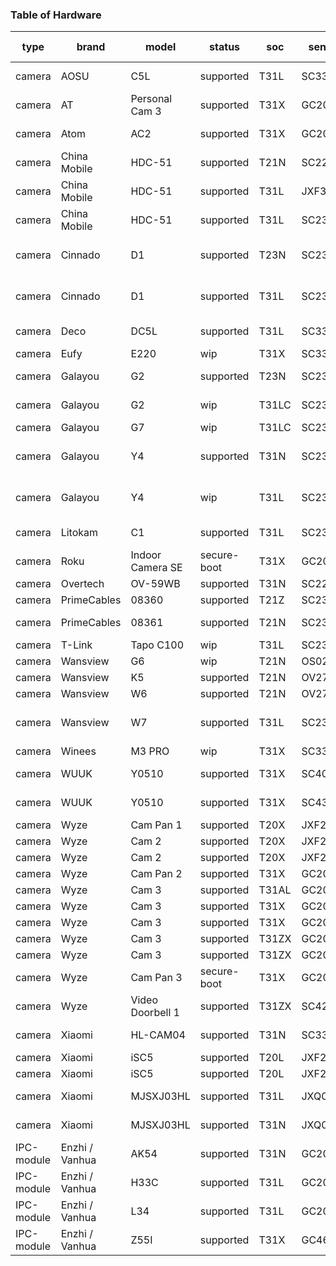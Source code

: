 
### Table of Hardware

  | type       | brand          | model            | status      | soc   | sensor  | wifi       | flash MB | CPU MHz | RAM MB | ethernet | wifi  | data     | resolution            | power                | price      | 
  | --         | --             | --               | --          | --    | --      | --         | --:      | --:     | --:    | --       | --    | --       | --                    | --                   | --         | 
  | camera     | AOSU           | C5L              | supported   | T31L  | SC3336  | RTL8188FTV | 16       | 1000    | 64     |          | b/g/n | wifi     | 2304x1296@30fps       | wired                | 63 USD     | 
  | camera     | AT             | Personal Cam 3   | supported   | T31X  | GC2053  | ATBM6031   | 16       | 1400    | 128    |          | b/g/n | wifi     | 1920x1080@30fps       | battery?             |            | 
  | camera     | Atom           | AC2              | supported   | T31X  | GC2053  | ATBM6031   | 16       | 1400    | 128    |          | b/g/n | wifi     | 1920x1080@30fps       | wired 5V/1A          |            | 
  | camera     | China Mobile   | HDC-51           | supported   | T21N  | SC2235  | RTL8189FTV | 16       | 800     | 64     |          | b/g/n | wifi     | 1920x1080@50fps       | wired                |            | 
  | camera     | China Mobile   | HDC-51           | supported   | T31L  | JXF37   | RTL8188FTV | 16       | 1000    | 64     |          | b/g/n | wifi     | 2400x1440@5~30fps     | wired                |            | 
  | camera     | China Mobile   | HDC-51           | supported   | T31L  | SC2332  | RTL8188FTV | 16       | 1000    | 64     |          | b/g/n | wifi     | 1920x1080@30fps       | wired                |            | 
  | camera     | Cinnado        | D1               | supported   | T23N  | SC2336  | ATBM6012BX | 8        | 1400    | 64     |          | b/g/n | wifi     | 1920x1080@30fps       | wired 5V/1A          | 30 EUR ??? | 
  | camera     | Cinnado        | D1               | supported   | T31L  | SC2336  | ATBM6031   | 8        | 1000    | 64     |          | b/g/n | wifi     | 1920x1080@30fps       | wired 5V/1A          | 30 EUR ??? | 
  | camera     | Deco           | DC5L             | supported   | T31L  | SC3336  | RTL8188FTV | 16       | 1000    | 64     |          | b/g/n | wifi     | 2304x1296@30fps       | wired 12V/0.25A      | 63 USD     | 
  | camera     | Eufy           | E220             | wip         | T31X  | SC3336  | BCM43???   | 32       | 1400    | 128    |          | ???   |          | 2304x1296@30fps       |                      |            | 
  | camera     | Galayou        | G2               | supported   | T23N  | SC2336  | ATBM6012BX | 8        | 1400    | 64     |          | b/g/n | wifi     | 1920x1080@30fps       | wired                | 35 EUR     | 
  | camera     | Galayou        | G2               | wip         | T31LC | SC2336  | ATBM6012BX | 8        | ??      | ??     |          | b/g/n | wifi     | 1920x1080@30fps       | wired                | 35 EUR     | 
  | camera     | Galayou        | G7               | wip         | T31LC | SC2336  | ATBM6012B  | 8        | ??      | ??     |          | b/g/n |          | 1920x1080@30fps       |                      |            | 
  | camera     | Galayou        | Y4               | supported   | T31N  | SC2336  | ATBM6012B  | 8        | 1400    | 64     |          | b/g/n | wifi     | 1920x1080@30fps       | wired 5V/1A microUSB | 38 EUR     | 
  | camera     | Galayou        | Y4               | wip         | T31L  | SC2336  | ATBM6032   | 8        | 1000    | 64     |          | b/g/n | wifi     | 1920x1080@30fps       | wired 5V/1A microUSB | 38 EUR     | 
  | camera     | Litokam        | C1               | supported   | T31L  | SC2336  | ATBM6012B  | 8        | 1000    | 64     |          | b/g/n | wifi     | 1920x1080@30fps       | wired                | 59 USD     | 
  | camera     | Roku           | Indoor Camera SE | secure-boot | T31X  | GC2053  | ATBM6031   | 16       | 1400    | 128    |          | b/g/n |          | 1920x1080@30fps       |                      |            | 
  | camera     | Overtech       | OV-59WB          | supported   | T31N  | SC223A  | RTL8188FTV | 16       | 1400    | 64     |          | b/g/n | wifi     | 1920x1080@30fps       | wired                |            | 
  | camera     | PrimeCables    | 08360            | supported   | T21Z  | SC2300  | RTL8188FTV | 8        | 800     | 64     |          | b/g/n | wifi     | 1920x1080@30fps       | wired 5V             |            | 
  | camera     | PrimeCables    | 08361            | supported   | T21N  | SC2300  | RTL8188FTV | 8        | 800     | 64     |          | b/g/n | wifi     | 1920x1080@30fps       | wired 5V/1A          |            | 
  | camera     | T-Link         | Tapo C100        | wip         | T31L  | SC2336  | RTL8188FTV | 8        | 1000    | 64     |          | b/g/n |          | 1920x1080@30fps       |                      |            | 
  | camera     | Wansview       | G6               | wip         | T21N  | OS02G10 | RTL8188FTV | 16       | 800     | 64     |          | b/g/n |          | 1920x1080@3-fps       |                      |            | 
  | camera     | Wansview       | K5               | supported   | T21N  | OV2735b | MT7601STA  | 8        | 800     | 64     |          | b/g/n | wifi     | 2106x1595@5~30fps     | wired 5V             |            | 
  | camera     | Wansview       | W6               | supported   | T21N  | OV2735b | RTL8188FTV | 8        | 800     | 64     | true     | b/g/n | wifi/eth | 2106x1595@5~30fps     | wired                |            | 
  | camera     | Wansview       | W7               | supported   | T31L  | SC2336  | ATBM6012B  | 8        | 1000    | 64     |          | b/g/n | wifi     | 1920x1080@30fps       | wired 5V/1A USB      | 52 USD     | 
  | camera     | Winees         | M3 PRO           | wip         | T31X  | SC3336  | RTL8192FC  | 16       | 1400    | 128    |          | b/g/n |          | 2304x1296@30fps       |                      |            | 
  | camera     | WUUK           | Y0510            | supported   | T31X  | SC401AI | SSV6158    | 16       | 1400    | 128    |          | b/g/n | wifi     | 2560x1440@30fps       | wired 5V             | 27 EUR     | 
  | camera     | WUUK           | Y0510            | supported   | T31X  | SC4336p | SSV6158    | 16       | 1400    | 128    |          | b/g/n | wifi     | 2880x1620@30fps ???   | wired 5V             | 27 EUR     | 
  | camera     | Wyze           | Cam Pan 1        | supported   | T20X  | JXF22   | RTL8189ETV | 16       | 800     | 128    |          | b/g/n |          | 1920x1080@60fps       |                      |            | 
  | camera     | Wyze           | Cam 2            | supported   | T20X  | JXF22   | RTL8189FTV | 16       | 800     | 128    |          | b/g/n |          | 1920x1080@60fps       |                      |            | 
  | camera     | Wyze           | Cam 2            | supported   | T20X  | JXF23   | RTL8189FTV | 16       | 800     | 128    |          | b/g/n |          | 1920x1080@30fps       |                      |            | 
  | camera     | Wyze           | Cam Pan 2        | supported   | T31X  | GC2053  | ATBM6031   | 16       | 1400    | 128    |          | b/g/n |          | 1920x1080@30fps       |                      |            | 
  | camera     | Wyze           | Cam 3            | supported   | T31AL | GC2053  | ATBM6031   | 16       | 1500    | 128    |          | b/g/n |          | 1920x1080@30fps       |                      |            | 
  | camera     | Wyze           | Cam 3            | supported   | T31X  | GC2053  | ATBM6031   | 16       | 1400    | 128    |          | b/g/n |          | 1920x1080@30fps       |                      |            | 
  | camera     | Wyze           | Cam 3            | supported   | T31X  | GC2053  | RTL8189FTV | 16       | 1400    | 128    |          | b/g/n |          | 1920x1080@30fps       |                      |            | 
  | camera     | Wyze           | Cam 3            | supported   | T31ZX | GC2053  | ATBM6031   | 16       | 1400    | 128    |          | b/g/n |          | 1920x1080@30fps       |                      |            | 
  | camera     | Wyze           | Cam 3            | supported   | T31ZX | GC2053  | RTL8189FTV | 16       | 1400    | 128    |          | b/g/n |          | 1920x1080@30fps       |                      |            | 
  | camera     | Wyze           | Cam Pan 3        | secure-boot | T31X  | GC2053  | ATBM6031   | 16       | 1400    | 128    |          | b/g/n |          | 1920x1080@30fps       |                      |            | 
  | camera     | Wyze           | Video Doorbell 1 | supported   | T31ZX | SC4236  | RTL8189ETV | 16       | 1400    | 128    |          | b/g/n |          | 2304x1536@30fps       |                      |            | 
  | camera     | Xiaomi         | HL-CAM04         | supported   | T31N  | SC3335  | ATBM6031   | 16       | 1400    | 64     |          | b/g/n |          | 2500x1620@30fps ???   |                      |            | 
  | camera     | Xiaomi         | iSC5             | supported   | T20L  | JXF22   | RTL8189FTV | 10       | 800     | 64     |          | b/g/n |          | 1920x1080@60fps       |                      |            | 
  | camera     | Xiaomi         | iSC5             | supported   | T20L  | JXF23   | RTL8189FTV | 10       | 800     | 64     |          | b/g/n |          | 1920x1080@30fps       |                      |            | 
  | camera     | Xiaomi         | MJSXJ03HL        | supported   | T31L  | JXQ03p  | RTL8189FTV | 16       | 1000    | 64     |          | b/g/n |          | 2304x1296@5~30fps ??? |                      |            | 
  | camera     | Xiaomi         | MJSXJ03HL        | supported   | T31N  | JXQ03p  | RTL8189FTV | 16       | 1400    | 64     |          | b/g/n |          | 2304x1296@5~30fps ??? |                      |            | 
  | IPC-module | Enzhi / Vanhua | AK54             | supported   | T31N  | GC2053  | --         | 8        | 1400    | 64     | true     | --    |          | 1920x1080@30fps       |                      |            | 
  | IPC-module | Enzhi / Vanhua | H33C             | supported   | T31L  | GC2083  | --         | 8        | 1000    | 64     | true     | --    |          | 1920x1080@30fps       |                      |            | 
  | IPC-module | Enzhi / Vanhua | L34              | supported   | T31L  | GC2083  | --         | 8        | 1000    | 64     | true     | --    |          | 1920x1080@30fps       |                      |            | 
  | IPC-module | Enzhi / Vanhua | Z55I             | supported   | T31X  | GC4653  | --         | 16       | 1400    | 128    | true     | --    |          | 2560x1440@30fps       |                      |            | 
